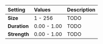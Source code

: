| Setting      | Values      | Description |
| :----------- | :---------- | :---------- |
| **Size**     | 1 - 256     | TODO        |
| **Duration** | 0.00 - 1.00 | TODO        |
| **Strength** | 0.00 - 1.00 | TODO        |







